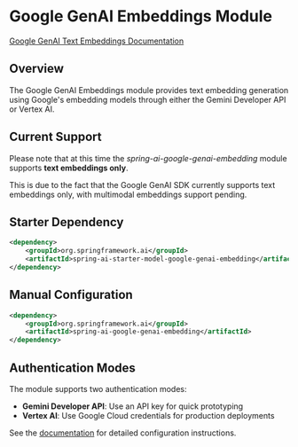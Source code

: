 # Google GenAI Embeddings Module

[Google GenAI Text Embeddings Documentation](https://docs.spring.io/spring-ai/reference/api/embeddings/google-genai-embeddings-text.html)

## Overview

The Google GenAI Embeddings module provides text embedding generation using Google's embedding models through either the Gemini Developer API or Vertex AI.

## Current Support

Please note that at this time the *spring-ai-google-genai-embedding* module supports **text embeddings only**.

This is due to the fact that the Google GenAI SDK currently supports text embeddings only, with multimodal embeddings support pending.

## Starter Dependency

```xml
<dependency>
    <groupId>org.springframework.ai</groupId>
    <artifactId>spring-ai-starter-model-google-genai-embedding</artifactId>
</dependency>
```

## Manual Configuration

```xml
<dependency>
    <groupId>org.springframework.ai</groupId>
    <artifactId>spring-ai-google-genai-embedding</artifactId>
</dependency>
```

## Authentication Modes

The module supports two authentication modes:
- **Gemini Developer API**: Use an API key for quick prototyping
- **Vertex AI**: Use Google Cloud credentials for production deployments

See the [documentation](https://docs.spring.io/spring-ai/reference/api/embeddings/google-genai-embeddings-text.html) for detailed configuration instructions. 